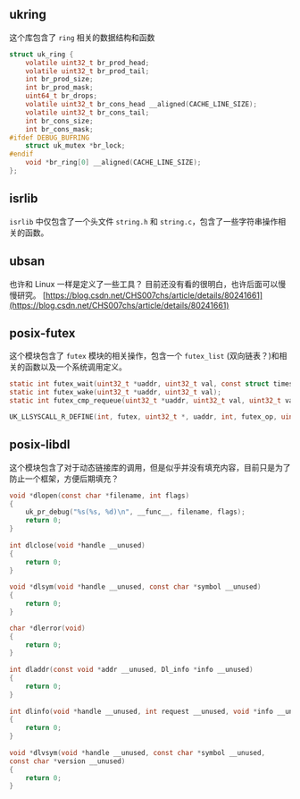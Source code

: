 ## ukring
这个库包含了 `ring` 相关的数据结构和函数
```c
struct uk_ring {
	volatile uint32_t br_prod_head;
	volatile uint32_t br_prod_tail;
	int br_prod_size;
	int br_prod_mask;
	uint64_t br_drops;
	volatile uint32_t br_cons_head __aligned(CACHE_LINE_SIZE);
	volatile uint32_t br_cons_tail;
	int br_cons_size;
	int br_cons_mask;
#ifdef DEBUG_BUFRING
	struct uk_mutex *br_lock;
#endif
	void *br_ring[0] __aligned(CACHE_LINE_SIZE);
};
```

## isrlib
`isrlib` 中仅包含了一个头文件 `string.h` 和 `string.c`，包含了一些字符串操作相关的函数。

## ubsan
也许和 Linux 一样是定义了一些工具？ 目前还没有看的很明白，也许后面可以慢慢研究。
[https://blog.csdn.net/CHS007chs/article/details/80241661](https://blog.csdn.net/CHS007chs/article/details/80241661)

## posix-futex
这个模块包含了 `futex` 模块的相关操作，包含一个 `futex_list` (双向链表？)和相关的函数以及一个系统调用定义。
```c
static int futex_wait(uint32_t *uaddr, uint32_t val, const struct timespec *tm);
static int futex_wake(uint32_t *uaddr, uint32_t val);
static int futex_cmp_requeue(uint32_t *uaddr, uint32_t val, uint32_t val2,uint32_t *uaddr2, uint32_t val3);

UK_LLSYSCALL_R_DEFINE(int, futex, uint32_t *, uaddr, int, futex_op, uint32_t, val, const struct timespec *, timeout, uint32_t *, uaddr2, uint32_t, val3);
```

## posix-libdl
这个模块包含了对于动态链接库的调用，但是似乎并没有填充内容，目前只是为了防止一个框架，方便后期填充？
```c  
void *dlopen(const char *filename, int flags)
{
	uk_pr_debug("%s(%s, %d)\n", __func__, filename, flags);
	return 0;
}
  
int dlclose(void *handle __unused)
{
	return 0;
}
  
void *dlsym(void *handle __unused, const char *symbol __unused)
{
	return 0;
}

char *dlerror(void)
{
	return 0;
}
  
int dladdr(const void *addr __unused, Dl_info *info __unused)
{
	return 0;
}
  
int dlinfo(void *handle __unused, int request __unused, void *info __unused)
{
	return 0;
}
  
void *dlvsym(void *handle __unused, const char *symbol __unused,
const char *version __unused)
{
	return 0;
}
```
